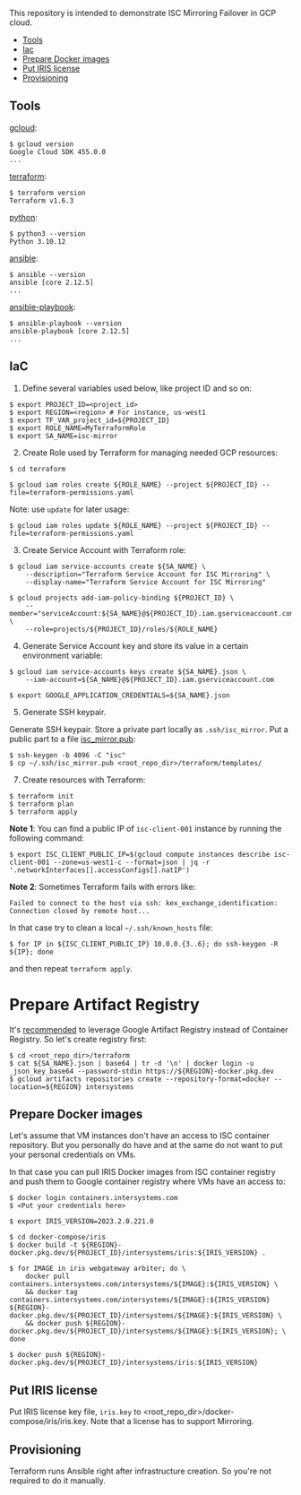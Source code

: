This repository is intended to demonstrate ISC Mirroring Failover in GCP cloud.

- [Tools](#tools)
- [Iac](#iac)
- [Prepare Docker images](#prepare-docker-images)
- [Put IRIS license](#put-iris-license)
- [Provisioning](#provisioning)

## Tools
[gcloud](https://cloud.google.com/sdk/docs/install):
```
$ gcloud version
Google Cloud SDK 455.0.0
...
```

[terraform](https://developer.hashicorp.com/terraform/tutorials/aws-get-started/install-cli):
```
$ terraform version
Terraform v1.6.3
```

[python](https://www.python.org/downloads/):
```
$ python3 --version
Python 3.10.12
```

[ansible](https://docs.ansible.com/ansible/latest/installation_guide/intro_installation.html):
```
$ ansible --version
ansible [core 2.12.5]
...
```

[ansible-playbook](https://docs.ansible.com/ansible/latest/installation_guide/intro_installation.html):
```
$ ansible-playbook --version
ansible-playbook [core 2.12.5]
...
```

## IaC
1. Define several variables used below, like project ID and so on:
```
$ export PROJECT_ID=<project_id>
$ export REGION=<region> # For instance, us-west1
$ export TF_VAR_project_id=${PROJECT_ID}
$ export ROLE_NAME=MyTerraformRole
$ export SA_NAME=isc-mirror
```

2. Create Role used by Terraform for managing needed GCP resources:

```
$ cd terraform

$ gcloud iam roles create ${ROLE_NAME} --project ${PROJECT_ID} --file=terraform-permissions.yaml
```
Note: use `update` for later usage:
```
$ gcloud iam roles update ${ROLE_NAME} --project ${PROJECT_ID} --file=terraform-permissions.yaml
```

3. Create Service Account with Terraform role:
```
$ gcloud iam service-accounts create ${SA_NAME} \
    --description="Terraform Service Account for ISC Mirroring" \
    --display-name="Terraform Service Account for ISC Mirroring"

$ gcloud projects add-iam-policy-binding ${PROJECT_ID} \
    --member="serviceAccount:${SA_NAME}@${PROJECT_ID}.iam.gserviceaccount.com" \
    --role=projects/${PROJECT_ID}/roles/${ROLE_NAME}
```

4. Generate Service Account key and store its value in a certain environment variable:
```
$ gcloud iam service-accounts keys create ${SA_NAME}.json \
    --iam-account=${SA_NAME}@${PROJECT_ID}.iam.gserviceaccount.com

$ export GOOGLE_APPLICATION_CREDENTIALS=${SA_NAME}.json
```

5. Generate SSH keypair.

Generate SSH keypair. Store a private part locally as `.ssh/isc_mirror`. Put a public part to a file [isc_mirror.pub](../terraform/templates/isc_mirror.pub):
```
$ ssh-keygen -b 4096 -C "isc"
$ cp ~/.ssh/isc_mirror.pub <root_repo_dir>/terraform/templates/
```

7. Create resources with Terraform:
```
$ terraform init
$ terraform plan
$ terraform apply
```
**Note 1**: You can find a public IP of `isc-client-001` instance by running the following command:
```
$ export ISC_CLIENT_PUBLIC_IP=$(gcloud compute instances describe isc-client-001 --zone=us-west1-c --format=json | jq -r '.networkInterfaces[].accessConfigs[].natIP')
```

**Note 2**: Sometimes Terraform fails with errors like:
```
Failed to connect to the host via ssh: kex_exchange_identification: Connection closed by remote host...
```
In that case try to clean a local `~/.ssh/known_hosts` file:
```
$ for IP in ${ISC_CLIENT_PUBLIC_IP} 10.0.0.{3..6}; do ssh-keygen -R ${IP}; done
```
and then repeat `terraform apply`.

# Prepare Artifact Registry
It's [recommended](https://cloud.google.com/container-registry/docs/advanced-authentication) to leverage Google Artifact Registry instead of Container Registry. So let's create registry first:
```
$ cd <root_repo_dir>/terraform
$ cat ${SA_NAME}.json | base64 | tr -d '\n' | docker login -u _json_key_base64 --password-stdin https://${REGION}-docker.pkg.dev
$ gcloud artifacts repositories create --repository-format=docker --location=${REGION} intersystems
```

## Prepare Docker images
Let's assume that VM instances don't have an access to ISC container repository. But you personally do have and at the same do not want to put your personal credentials on VMs.

In that case you can pull IRIS Docker images from ISC container registry and push them to Google container registry where VMs have an access to:
```
$ docker login containers.intersystems.com
$ <Put your credentials here>

$ export IRIS_VERSION=2023.2.0.221.0

$ cd docker-compose/iris
$ docker build -t ${REGION}-docker.pkg.dev/${PROJECT_ID}/intersystems/iris:${IRIS_VERSION} .

$ for IMAGE in iris webgateway arbiter; do \
    docker pull containers.intersystems.com/intersystems/${IMAGE}:${IRIS_VERSION} \
    && docker tag containers.intersystems.com/intersystems/${IMAGE}:${IRIS_VERSION} ${REGION}-docker.pkg.dev/${PROJECT_ID}/intersystems/${IMAGE}:${IRIS_VERSION} \
    && docker push ${REGION}-docker.pkg.dev/${PROJECT_ID}/intersystems/${IMAGE}:${IRIS_VERSION}; \
done

$ docker push ${REGION}-docker.pkg.dev/${PROJECT_ID}/intersystems/iris:${IRIS_VERSION}
```

## Put IRIS license
Put IRIS license key file, `iris.key` to <root_repo_dir>/docker-compose/iris/iris.key. Note that a license has to support Mirroring.


## Provisioning
Terraform runs Ansible right after infrastructure creation. So you're not required to do it manually.

